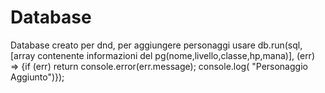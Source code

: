 # Database
  Database creato per dnd, per aggiungere personaggi usare db.run(sql,[array contenente informazioni del pg(nome,livello,classe,hp,mana)], (err) => {if (err) return console.error(err.message); console.log( "Personaggio Aggiunto")});
